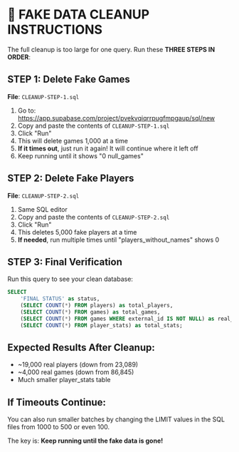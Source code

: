 # 🧹 FAKE DATA CLEANUP INSTRUCTIONS

The full cleanup is too large for one query. Run these **THREE STEPS IN ORDER**:

## STEP 1: Delete Fake Games
**File**: `CLEANUP-STEP-1.sql`

1. Go to: https://app.supabase.com/project/pvekvqiqrrpugfmpgaup/sql/new
2. Copy and paste the contents of `CLEANUP-STEP-1.sql`
3. Click "Run"
4. This will delete games 1,000 at a time
5. **If it times out**, just run it again! It will continue where it left off
6. Keep running until it shows "0 null_games"

## STEP 2: Delete Fake Players  
**File**: `CLEANUP-STEP-2.sql`

1. Same SQL editor
2. Copy and paste the contents of `CLEANUP-STEP-2.sql`
3. Click "Run"
4. This deletes 5,000 fake players at a time
5. **If needed**, run multiple times until "players_without_names" shows 0

## STEP 3: Final Verification
Run this query to see your clean database:

```sql
SELECT 
    'FINAL STATUS' as status,
    (SELECT COUNT(*) FROM players) as total_players,
    (SELECT COUNT(*) FROM games) as total_games,
    (SELECT COUNT(*) FROM games WHERE external_id IS NOT NULL) as real_games,
    (SELECT COUNT(*) FROM player_stats) as total_stats;
```

## Expected Results After Cleanup:
- ~19,000 real players (down from 23,089)
- ~4,000 real games (down from 86,845)
- Much smaller player_stats table

## If Timeouts Continue:
You can also run smaller batches by changing the LIMIT values in the SQL files from 1000 to 500 or even 100.

The key is: **Keep running until the fake data is gone!**